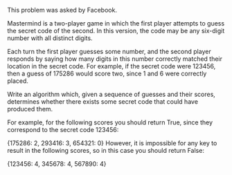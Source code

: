 This problem was asked by Facebook.

Mastermind is a two-player game in which the first player attempts to guess the secret code of the
second. In this version, the code may be any six-digit number with all distinct digits.

Each turn the first player guesses some number, and the second player responds by saying how many
digits in this number correctly matched their location in the secret code. For example, if the
secret code were 123456, then a guess of 175286 would score two, since 1 and 6 were correctly
placed.

Write an algorithm which, given a sequence of guesses and their scores, determines whether there
exists some secret code that could have produced them.

For example, for the following scores you should return True, since they correspond to the secret
code 123456:

{175286: 2, 293416: 3, 654321: 0} However, it is impossible for any key to result in the following
scores, so in this case you should return False:

{123456: 4, 345678: 4, 567890: 4}